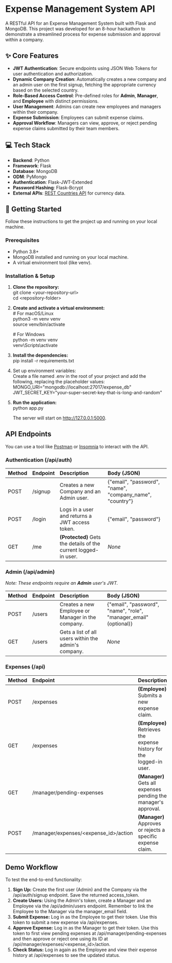 # **Expense Management System API**

A RESTful API for an Expense Management System built with Flask and MongoDB. This project was developed for an 8-hour hackathon to demonstrate a streamlined process for expense submission and approval within a company.

## **✨ Core Features**

* **JWT Authentication**: Secure endpoints using JSON Web Tokens for user authentication and authorization.  
* **Dynamic Company Creation**: Automatically creates a new company and an admin user on the first signup, fetching the appropriate currency based on the selected country.  
* **Role-Based Access Control**: Pre-defined roles for **Admin**, **Manager**, and **Employee** with distinct permissions.  
* **User Management**: Admins can create new employees and managers within their company.  
* **Expense Submission**: Employees can submit expense claims.  
* **Approval Workflow**: Managers can view, approve, or reject pending expense claims submitted by their team members.

## **💻 Tech Stack**

* **Backend**: Python  
* **Framework**: Flask  
* **Database**: MongoDB  
* **ODM**: PyMongo  
* **Authentication**: Flask-JWT-Extended  
* **Password Hashing**: Flask-Bcrypt  
* **External APIs**: [REST Countries API](https://restcountries.com/) for currency data.

## **🚀 Getting Started**

Follow these instructions to get the project up and running on your local machine.

### **Prerequisites**

* Python 3.8+  
* MongoDB installed and running on your local machine.  
* A virtual environment tool (like venv).

### **Installation & Setup**

1. **Clone the repository:**  
   git clone \<your-repository-url\>  
   cd \<repository-folder\>

2. **Create and activate a virtual environment:**  
   \# For macOS/Linux  
   python3 \-m venv venv  
   source venv/bin/activate

   \# For Windows  
   python \-m venv venv  
   venv\\Scripts\\activate

3. **Install the dependencies:**  
   pip install \-r requirements.txt

4. Set up environment variables:  
   Create a file named .env in the root of your project and add the following, replacing the placeholder values:  
   MONGO\_URI="mongodb://localhost:27017/expense\_db"  
   JWT\_SECRET\_KEY="your-super-secret-key-that-is-long-and-random"

5. **Run the application:**  
   python app.py

   The server will start on http://127.0.0.1:5000.

## **API Endpoints**

You can use a tool like [Postman](https://www.postman.com/) or [Insomnia](https://insomnia.rest/) to interact with the API.

### **Authentication (/api/auth)**

| Method | Endpoint | Description | Body (JSON) |
| :---- | :---- | :---- | :---- |
| POST | /signup | Creates a new Company and an Admin user. | {"email", "password", "name", "company\_name", "country"} |
| POST | /login | Logs in a user and returns a JWT access token. | {"email", "password"} |
| GET | /me | **(Protected)** Gets the details of the current logged-in user. | *None* |

### **Admin (/api/admin)**

*Note: These endpoints require an **Admin** user's JWT.*

| Method | Endpoint | Description | Body (JSON) |
| :---- | :---- | :---- | :---- |
| POST | /users | Creates a new Employee or Manager in the company. | {"email", "password", "name", "role", "manager\_email" (optional)} |
| GET | /users | Gets a list of all users within the admin's company. | *None* |

### **Expenses (/api)**

| Method | Endpoint | Description | Body (JSON) |
| :---- | :---- | :---- | :---- |
| POST | /expenses | **(Employee)** Submits a new expense claim. | {"amount", "currency", "category", "description"} |
| GET | /expenses | **(Employee)** Retrieves the expense history for the logged-in user. | *None* |
| GET | /manager/pending-expenses | **(Manager)** Gets all expenses pending the manager's approval. | *None* |
| POST | /manager/expenses/\<expense\_id\>/action | **(Manager)** Approves or rejects a specific expense claim. | {"action": "approve" or "reject", "comment"} |

## **Demo Workflow**

To test the end-to-end functionality:

1. **Sign Up:** Create the first user (Admin) and the Company via the /api/auth/signup endpoint. Save the returned access\_token.  
2. **Create Users:** Using the Admin's token, create a Manager and an Employee via the /api/admin/users endpoint. Remember to link the Employee to the Manager via the manager\_email field.  
3. **Submit Expense:** Log in as the Employee to get their token. Use this token to submit a new expense via /api/expenses.  
4. **Approve Expense:** Log in as the Manager to get their token. Use this token to first view pending expenses at /api/manager/pending-expenses and then approve or reject one using its ID at /api/manager/expenses/\<expense\_id\>/action.  
5. **Check Status:** Log in again as the Employee and view their expense history at /api/expenses to see the updated status.

